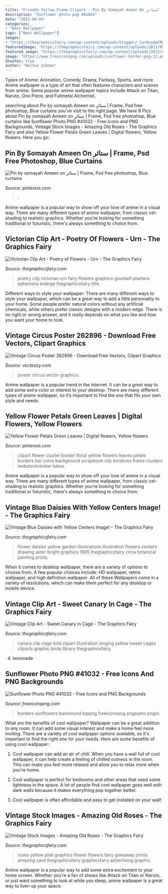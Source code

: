 ```yaml
---
title: "Friends Yellow Frame Clipart - Pin By Somayah Ameen On ستائر"
description: "Sunflower photo png #41032"
date: "2022-04-04"
categories:
- "Best Wallpaper"
tags: ["Best Wallpaper"]
images:
- "https://thegraphicsfairy.com/wp-content/uploads/blogger/_CarNcodpCMA/S48ATHjuexI/AAAAAAAAGbI/m4SVpIbQsbE/s1600/canarygfairy004b.jpg"
featuredImage: "https://thegraphicsfairy.com/wp-content/uploads/2013/05/Roses-Yellow-Pink-Images-GraphicsFairy31.jpg"
featured_image: "https://thegraphicsfairy.com/wp-content/uploads/2013/05/Roses-Yellow-Pink-Images-GraphicsFairy31.jpg"
image: "https://www.freeiconspng.com/uploads/sunflower-border-png-12.png"
ShowToc: true
author: "Walton Schoen"
---
```



Types of Anime: Animation, Comedy, Drama, Fantasy, Sports, and more
Anime wallpaper is a type of art that often features characters and scenes from anime. Some popular anime wallpaper topics include Attack on Titan, Naruto, One Piece, and Fullmetal Alchemist.

	

		
searching about Pin by somayah Ameen on ستائر | Frame, Psd free photoshop, Blue curtains you've visit to the right page. We have 8 Pics about Pin by somayah Ameen on ستائر | Frame, Psd free photoshop, Blue curtains like Sunflower Photo PNG #41032 - Free Icons and PNG Backgrounds, Vintage Stock Images - Amazing Old Roses - The Graphics Fairy and also Yellow Flower Petals Green Leaves | Digital flowers, Yellow flowers. Here you go:
		
    
## Pin By Somayah Ameen On ستائر | Frame, Psd Free Photoshop, Blue Curtains

<img loading=lazy src="https://i.pinimg.com/736x/42/30/df/4230df3cba673507a4aad937a6635dbd.jpg" onerror="this.onerror=null;this.src='https://tse1.mm.bing.net/th?id=OIP.pSvwUDq_zY9eDKZmsXoZGwHaHa&amp;pid=15.1';" alt="Pin by somayah Ameen on ستائر | Frame, Psd free photoshop, Blue curtains">

_Source: pinterest.com_

>. 

	

Anime wallpaper is a popular way to show off your love of anime in a visual way. There are many different types of anime wallpaper, from classic cel-shading to realistic graphics. Whether you're looking for something traditional or futuristic, there's always something to choice from.

    
## Victorian Clip Art - Poetry Of Flowers - Urn - The Graphics Fairy

<img loading=lazy src="https://thegraphicsfairy.com/wp-content/uploads/blogger/_CarNcodpCMA/TAcF0xoQCHI/AAAAAAAAHxo/O09wlEBVcX8/s1600/poetryofflowers-graphicsfairy002.jpg" onerror="this.onerror=null;this.src='https://tse3.mm.bing.net/th?id=OIP.XJyh-t0RZ5eR6Pl01mS_UgHaMf&amp;pid=15.1';" alt="Victorian Clip Art - Poetry of Flowers - Urn - The Graphics Fairy">

_Source: thegraphicsfairy.com_

>poetry clip victorian urn fairy flowers graphics goodwill planters ephemera enlarge thegraphicsfairy title. 

	

Different ways to style your wallpaper:
There are many different ways to style your wallpaper, which can be a great way to add a little personality to your home. Some people prefer natural colors without any artificial chemicals, while others prefer classic designs with a modern edge. There is no right or wrong answer, and it really depends on what you like and how you want your home to look.

    
## Vintage Circus Poster 262896 - Download Free Vectors, Clipart Graphics

<img loading=lazy src="https://static.vecteezy.com/system/resources/previews/000/262/896/original/vintage-circus-poster-vector.jpg" onerror="this.onerror=null;this.src='https://tse2.mm.bing.net/th?id=OIP.cdc6vT9ndz8UPpQL3rUrkgHaKG&amp;pid=15.1';" alt="Vintage Circus Poster 262896 - Download Free Vectors, Clipart Graphics">

_Source: vecteezy.com_

>poster circus vector graphics. 

	

Anime wallpaper is a popular trend in the internet. It can be a great way to add some extra color or interest to your desktop. There are many different types of anime wallpaper, so it’s important to find the one that fits your own style and needs.

    
## Yellow Flower Petals Green Leaves | Digital Flowers, Yellow Flowers

<img loading=lazy src="https://i.pinimg.com/736x/e3/d7/83/e3d7831fd287dbf257c886d5b904ad0f.jpg" onerror="this.onerror=null;this.src='https://tse1.mm.bing.net/th?id=OIP.-vneFPt0jDOC3TUdkghldQHaGR&amp;pid=15.1';" alt="Yellow Flower Petals Green Leaves | Digital flowers, Yellow flowers">

_Source: pinterest.com_

>clipart flower cluster border floral yellow flowers leaves petals borders bar coins background scrapbook clip bordures frame clusters webstockreview tubes. 

	

Anime wallpaper is a popular way to show off your love of anime in a visual way. There are many different types of anime wallpaper, from classic cel-shading to realistic graphics. Whether you're looking for something traditional or futuristic, there's always something to choice from.

    
## Vintage Blue Daisies With Yellow Centers Image! - The Graphics Fairy

<img loading=lazy src="https://thegraphicsfairy.com/wp-content/uploads/2018/07/Vintage-Ephemera-Images-GraphicsFairy029.jpg" onerror="this.onerror=null;this.src='https://tse1.mm.bing.net/th?id=OIP.SfApnZqn2o0O-73zvKgsywHaMe&amp;pid=15.1';" alt="Vintage Blue Daisies with Yellow Centers Image! - The Graphics Fairy">

_Source: thegraphicsfairy.com_

>flower daisies yellow garden illustrations illustration flowers centers drawing aster bright graphics 1905 thegraphicsfairy circa botanical painting prints. 

	

When it comes to desktop wallpaper, there are a variety of options to choose from. A few popular choices include: HD wallpaper, retina wallpaper, and high definition wallpaper. All of these Wallpapers come in a variety of resolutions, which can make them perfect for any desktop or mobile device. 

    
## Vintage Clip Art - Sweet Canary In Cage - The Graphics Fairy

<img loading=lazy src="https://thegraphicsfairy.com/wp-content/uploads/blogger/_CarNcodpCMA/S48ATHjuexI/AAAAAAAAGbI/m4SVpIbQsbE/s1600/canarygfairy004b.jpg" onerror="this.onerror=null;this.src='https://tse1.mm.bing.net/th?id=OIP.4jK0iqowRy49-rSkMAYV-AHaKa&amp;pid=15.1';" alt="Vintage Clip Art - Sweet Canary in Cage - The Graphics Fairy">

_Source: thegraphicsfairy.com_

>canary clip cage bird clipart illustration singing yellow sweet cages cliparts graphic birds library thegraphicsfairy. 

	

4. lemonade 

    
## Sunflower Photo PNG #41032 - Free Icons And PNG Backgrounds

<img loading=lazy src="https://www.freeiconspng.com/uploads/sunflower-border-png-12.png" onerror="this.onerror=null;this.src='https://tse1.mm.bing.net/th?id=OIP.MMAKbWUZtBW5QvZTylmGcgHaI5&amp;pid=15.1';" alt="Sunflower Photo PNG #41032 - Free Icons and PNG Backgrounds">

_Source: freeiconspng.com_

>borders sunflowers backround toppng freeiconspng pngsumo pngio. 

	

What are the benefits of cool wallpaper?
Wallpaper can be a great addition to any room. It can add some visual interest and make a home feel more inviting. There are a variety of cool wallpaper options available, so it's important to find the right one for your needs. Here are some benefits of using cool wallpaper: 
1. Cool wallpaper can add an air of chill. When you have a wall full of cool wallpaper, it can help create a feeling of chilled outness in the room. This can make you feel more relaxed and allow you to relax more when you're home. 

2. Cool wallpaper is perfect for bedrooms and other areas that need some lightness in the space. A lot of people find cool wallpaper goes well with dark walls because it makes everything pop together better. 

3. Cool wallpaper is often affordable and easy to get installed on your wall!

    
## Vintage Stock Images - Amazing Old Roses - The Graphics Fairy

<img loading=lazy src="https://thegraphicsfairy.com/wp-content/uploads/2013/05/Roses-Yellow-Pink-Images-GraphicsFairy31.jpg" onerror="this.onerror=null;this.src='https://tse1.mm.bing.net/th?id=OIP.atX5gxarTOLhaf7WVu-qMwHaKC&amp;pid=15.1';" alt="Vintage Stock Images - Amazing Old Roses - The Graphics Fairy">

_Source: thegraphicsfairy.com_

>roses yellow pink graphics flower flowers fairy giveaway prints amazing card thegraphicsfairy graphicsfairy advertising graphic. 

	

Anime wallpaper is a popular way to add some extra excitement to your home screen. Whether you’re a fan of shows like Attack on Titan or Naruto, or just want something to look at while you sleep, anime wallpaper is a great way to liven up your space.

